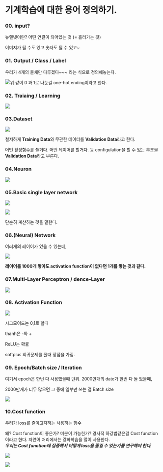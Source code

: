 # 기계학습에 대한 용어 정의하기.



### 00. input?

뉴렐넷이란? 어떤 연결이 되어있는 것 (= 흘러가는 것)

이미지가 될 수도 있고 숫자도 될 수 있고~

### 01. Output / Class / Label

우리가 4개의 물체만 다루겠다~~~ 라는 식으로 정의해놓는다.

![](https://ws1.sinaimg.cn/large/006tNbRwgy1fwb7eawczqj313c0o0wu7.jpg)위 같이 0 과 1로 나눈걸 one-hot ending이라고 한다.

### 02. Traiaing / Learning

![](https://ws4.sinaimg.cn/large/006tNbRwgy1fwb7gju6o5g30vu0ks4r6.gif)

### 03.Dataset

![](https://ws4.sinaimg.cn/large/006tNbRwgy1fwb7i6wwubj30tw0lstns.jpg)

철저하게 **Training Data**와 무관한 데이터를 **Validation Data**라고 한다.

어떤 활성함수를 쓸거다. 어떤 레이어를 할거다. 등 configulation을 할 수 있는 부분을 **Validation Data**라고 부른다.

### 04.Neuron

![](https://ws1.sinaimg.cn/large/006tNbRwgy1fwb7jt41qoj30wo0oqwkq.jpg)

### 05.Basic single layer network

![](https://ws3.sinaimg.cn/large/006tNbRwgy1fwb7kt73qsj313a0p2482.jpg)

![](https://ws4.sinaimg.cn/large/006tNbRwgy1fwb7mlxvxrj30yq0og11c.jpg)

단순히 계산하는 것을 말한다.

### 06.(Neural) Network

여러개의 레이어가 있을 수 있는데, 

![](https://ws1.sinaimg.cn/large/006tNbRwgy1fwb7ox7bcgj314s0oagvh.jpg)



**레이어를 1000개 쌓아도 activation function이 없다면 1개를 쌓는 것과 같다.**

### 07.Multi-Layer Perceptron / dence-Layer 

![](https://ws1.sinaimg.cn/large/006tNbRwgy1fwb7puchlyj30zq0oqn1s.jpg)

### 08. Activation Function

![](https://ws2.sinaimg.cn/large/006tNbRwgy1fwb7qc9rfuj30zq0lq0wg.jpg)



시그모이드는 0,1로 할때

thanh은 -와 +

ReLU는 확률

softplus 회귀문제를 풀때 장점을 가짐.

### 09. Epoch/Batch size / Iteration

여기서 epoch은 한번 다 사용했을때 단위. 2000만개의 date가 한번 다 돌 았을때,

2000만개가 너무 많으면 그 중에 일부만 쓰는 걸 Batch size

![](https://ws3.sinaimg.cn/large/006tNbRwgy1fwb7sn0n0fj311m0omti7.jpg)

### 10.Cost function

우리가 loss를 줄이고자하는 사용하는 함수

왜? Cost function이 좋은가? 미분이 가능한가? 경사적 하강법같은걸 Cost function이라고 한다. 자연어 처리에서는 강화학습을 많이 사용한다.  
***우리는 Cost function에 집중해서 어떻게 loss을 줄일 수 있는가를 연구해야 한다.***

![](https://ws4.sinaimg.cn/large/006tNbRwgy1fwb7v1040xj312u0o2tds.jpg)

![](https://ws2.sinaimg.cn/large/006tNbRwgy1fwb7uqvbs2j30z40p014c.jpg)

